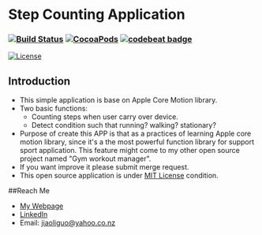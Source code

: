 # Step Counting Application
### [![Build Status](https://travis-ci.org/iceman201/step-counting-application.svg?branch=master)](https://travis-ci.org/iceman201/step-counting-application) [![CocoaPods](https://img.shields.io/badge/Swift-2.2-orange.svg)]() [![codebeat badge](https://codebeat.co/badges/25dcba5f-78ca-40cc-bf91-b162d4cc886c)](https://codebeat.co/projects/github-com-iceman201-step-counting-application)
[![License](http://img.shields.io/badge/license-MIT-lightgrey.svg?style=flat
)](http://mit-license.org)

## Introduction
* This simple application is base on Apple Core Motion library. 
* Two basic functions:
	* Counting steps when user carry over device.
	* Detect condition such that running? walking? stationary?   
* Purpose of create this APP is that as a practices of learning Apple core motion library, since it's a the most powerful function library for support sport application. This feature might come to my other open source project named "Gym workout manager".
* If you want improve it please submit merge request. 
* This open source application is under [MIT License](https://github.com/iceman201/step-counting-application/blob/master/LICENSE) condition.

##Reach Me
* [My Webpage](http://iceman201.github.io/)
* [LinkedIn](https://nz.linkedin.com/in/liguojiaouc)
* Email: [jiaoliguo@yahoo.co.nz](jiaoliguo@yahoo.co.nz)
